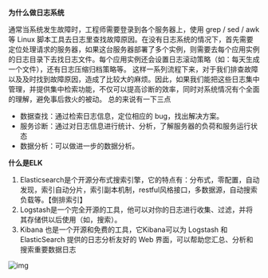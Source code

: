 

**为什么做日志系统**

通常当系统发生故障时，工程师需要登录到各个服务器上，使用 grep / sed / awk 等 Linux 脚本工具去日志里查找故障原因。在没有日志系统的情况下，首先需要定位处理请求的服务器，如果这台服务器部署了多个实例，则需要去每个应用实例的日志目录下去找日志文件。每个应用实例还会设置日志滚动策略（如：每天生成一个文件），还有日志压缩归档策略等。
这样一系列流程下来，对于我们排查故障以及及时找到故障原因，造成了比较大的麻烦。因此，如果我们能把这些日志集中管理，并提供集中检索功能，不仅可以提高诊断的效率，同时对系统情况有个全面的理解，避免事后救火的被动。
总的来说有一下三点

- 数据查找：通过检索日志信息，定位相应的 bug，找出解决方案。
- 服务诊断：通过对日志信息进行统计、分析，了解服务器的负荷和服务运行状态
- 数据分析：可以做进一步的数据分析。

**什么是ELK**

1. Elasticsearch是个开源分布式搜索引擎，它的特点有：分布式，零配置，自动发现，索引自动分片，索引副本机制，restful风格接口，多数据源，自动搜索负载等。【倒排索引】
2. Logstash是一个完全开源的工具，他可以对你的日志进行收集、过滤，并将其存储供以后使用（如，搜索）。
3. Kibana 也是一个开源和免费的工具，它Kibana可以为 Logstash 和 ElasticSearch 提供的日志分析友好的 Web 界面，可以帮助您汇总、分析和搜索重要数据日志

![img](https://pic2.zhimg.com/80/v2-89d571a6b4009764d60cc266a23e3039_1440w.jpg)







